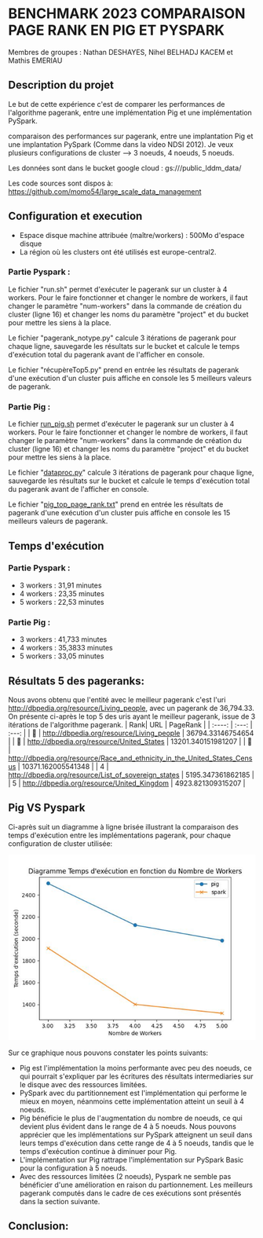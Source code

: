 # BENCHMARK 2023 COMPARAISON PAGE RANK EN PIG ET PYSPARK

Membres de groupes : Nathan DESHAYES, Nihel BELHADJ KACEM et Mathis EMERIAU

## Description du projet
Le but de cette expérience c'est de comparer les performances de l'algorithme pagerank, entre une implémentation Pig et une implémentation PySpark.

comparaison des performances sur pagerank, entre une implantation Pig et une implantation PySpark (Comme dans la video NDSI 2012). Je veux plusieurs configurations de cluster --> 3 noeuds, 4 noeuds, 5 noeuds.

Les données sont dans le bucket google cloud : gs:///public_lddm_data/

Les code sources sont dispos à: https://github.com/momo54/large_scale_data_management



## Configuration et execution
- Espace disque machine attribuée (maître/workers) : 500Mo d'espace disque
- La région où les clusters ont été utilisés est europe-central2. 

### Partie Pyspark :

Le fichier "run.sh" permet d'exécuter le pagerank sur un cluster à 4 workers. Pour le faire fonctionner et changer le nombre de workers, il faut changer le paramètre "num-workers" dans la commande de création du cluster (ligne 16) et changer les noms du paramètre "project" et du bucket pour mettre les siens à la place.

Le fichier "pagerank_notype.py" calcule 3 itérations de pagerank pour chaque ligne, sauvegarde les résultats sur le bucket et calcule le temps d'exécution total du pagerank avant de l'afficher en console.

Le fichier "récupèreTop5.py" prend en entrée les résultats de pagerank d'une exécution d'un cluster puis affiche en console les 5 meilleurs valeurs de pagerank.

### Partie Pig :
Le fichier [run_pig.sh](./pig/run_pig.sh) permet d'exécuter le pagerank sur un cluster à 4 workers. Pour le faire fonctionner et changer le nombre de workers, il faut changer le paramètre "num-workers" dans la commande de création du cluster (ligne 16) et changer les noms du paramètre "project" et du bucket pour mettre les siens à la place.

Le fichier "[dataproc.py](./pig/run_pig.sh)" calcule 3 itérations de pagerank pour chaque ligne, sauvegarde les résultats sur le bucket et calcule le temps d'exécution total du pagerank avant de l'afficher en console.

Le fichier "[pig_top_page_rank.txt](./pig/pig_top_page_rank.txt)" prend en entrée les résultats de pagerank d'une exécution d'un cluster puis affiche en console les 15 meilleurs valeurs de pagerank.


## Temps d'exécution

### Partie Pyspark : 
- 3 workers : 31,91 minutes
- 4 workers : 23,35 minutes
- 5 workers : 22,53 minutes

### Partie Pig :
- 3 workers : 41,733 minutes
- 4 workers : 35,3833 minutes
- 5 workers : 33,05 minutes

## Résultats 5 des pageranks:
Nous avons obtenu que l'entité avec le meilleur pagerank c'est l'uri http://dbpedia.org/resource/Living_people, avec un pagerank de 36,794.33. On présente ci-après le top 5 des uris ayant le meilleur pagerank, issue de 3 itérations de l'algorithme pagerank.
| Rank| URL | PageRank |
| :----: | :---: | :---: |
| 🥇 | <http://dbpedia.org/resource/Living_people>  | 36794.33146754654 |
| 🥈 | <http://dbpedia.org/resource/United_States> | 13201.340151981207 |
| 🥉 | <http://dbpedia.org/resource/Race_and_ethnicity_in_the_United_States_Census> | 10371.162005541348 |
| 4 | <http://dbpedia.org/resource/List_of_sovereign_states> | 5195.347361862185 |
| 5 | <http://dbpedia.org/resource/United_Kingdom> | 4923.821309315207 |



## Pig VS Pyspark
Ci-après suit un diagramme à ligne brisée illustrant la comparaison des temps d'exécution entre les implémentations pagerank, pour chaque configuration de cluster utilisée:


![Texte alternatif](./diagramme.jpeg)

Sur ce graphique nous pouvons constater les points suivants:

- Pig est l'implémentation la moins performante avec peu des noeuds, ce qui pourrait s'expliquer par les écritures des résultats intermediaries sur le disque avec des ressources limitées.
- PySpark avec du partitionnement est l'implémentation qui performe le mieux en moyen, néanmoins cette implémentation atteint un seuil à 4 noeuds.
- Pig bénéficie le plus de l'augmentation du nombre de noeuds, ce qui devient plus évident dans le range de 4 à 5 noeuds. Nous pouvons apprécier que les implémentations sur PySpark atteignent un seuil dans leurs temps d'exécution dans cette range de 4 à 5 noeuds, tandis que le temps d'exécution continue à diminuer pour Pig.
- L'implémentation sur Pig rattrape l'implémentation sur PySpark Basic pour la configuration à 5 noeuds.
- Avec des ressources limitées (2 noeuds), Pyspark ne semble pas bénéficier d'une amélioration en raison du partionnement.
Les meilleurs pagerank computés dans le cadre de ces exécutions sont présentés dans la section suivante.

## Conclusion:
